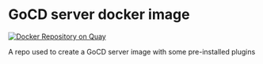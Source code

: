 # GoCD server docker image

[![Docker Repository on Quay](https://quay.io/repository/swade1987/gocd-server/status "Docker Repository on Quay")](https://quay.io/repository/swade1987/gocd-server)

A repo used to create a GoCD server image with some pre-installed plugins
